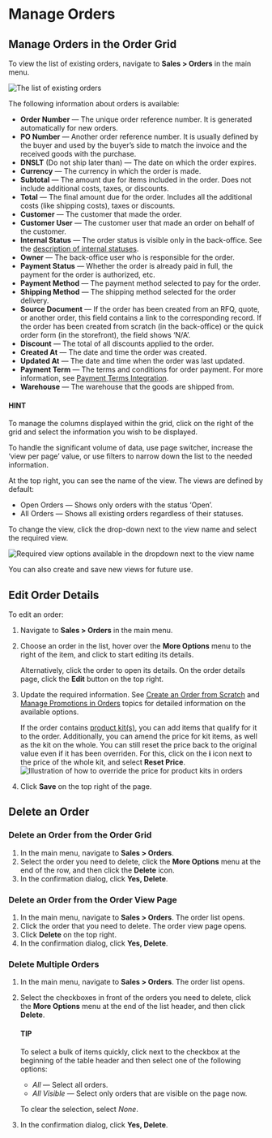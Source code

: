 # Manage Orders

<a id="user-guide-sales-orders-viewlist"></a>

## Manage Orders in the Order Grid

To view the list of existing orders, navigate to **Sales > Orders** in the main menu.

![The list of existing orders](user/img/sales/orders/OrdersGrid.png)

The following information about orders is available:

* **Order Number** — The unique order reference number. It is generated automatically for new orders.
* **PO Number** — Another order reference number. It is usually defined by the buyer and used by the buyer’s side to match the invoice and the received goods with the purchase.
* **DNSLT** (Do not ship later than) — The date on which the order expires.
* **Currency** — The currency in which the order is made.
* **Subtotal** — The amount due for items included in the order. Does not include additional costs, taxes, or discounts.
* **Total** — The final amount due for the order. Includes all the additional costs (like shipping costs), taxes or discounts.
* **Customer** — The customer that made the order.
* **Customer User** — The customer user that made an order on behalf of the customer.
* **Internal Status** — The order status is visible only in the back-office. See the [description of internal statuses](statuses.md#doc-orders-statuses-internal).
* **Owner** — The back-office user who is responsible for the order.
* **Payment Status** — Whether the order is already paid in full, the payment for the order is authorized, etc.
* **Payment Method** — The payment method selected to pay for the order.
* **Shipping Method** — The shipping method selected for the order delivery.
* **Source Document** — If the order has been created from an RFQ, quote, or another order, this field contains a link to the corresponding record. If the order has been created from scratch (in the back-office) or the quick order form (in the storefront), the field shows ‘N/A’.
* **Discount** — The total of all discounts applied to the order.
* **Created At** — The date and time the order was created.
* **Updated At** — The date and time when the order was last updated.
* **Payment Term** — The terms and conditions for order payment. For more information, see [Payment Terms Integration](../../system/integrations/payment-integration/payment-terms/index.md#sys-integrations-manage-integrations-payment-term).
* **Warehouse** — The warehouse that the goods are shipped from.

#### HINT
To manage the columns displayed within the grid, click <i class="fas fa-cog" aria-hidden="true"></i> on the right of the grid and select the information you wish to be displayed.

To handle the significant volume of data, use page switcher, increase the ‘view per page’ value, or use <i class="fa fa-filter fa-lg" aria-hidden="true"></i> filters to narrow down the list to the needed information.

<!-- For more information on configuring visible fields, the number of items per page, etc., see the :ref:`Grids <doc-grids>` topic. -->

At the top right, you can see the name of the view. The views are defined by default:

* Open Orders — Shows only orders with the status ‘Open’.
* All Orders — Shows all existing orders regardless of their statuses.

To change the view, click the drop-down next to the view name and select the required view.

![Required view options available in the dropdown next to the view name](user/img/sales/orders/orders_views.png)

You can also create and save new views for future use.

<a id="user-guide-sales-orders-edit"></a>

## Edit Order Details

To edit an order:

1. Navigate to **Sales > Orders** in the main menu.
2. Choose an order in the list, hover over the <i class="fa fa-ellipsis-h fa-lg" aria-hidden="true"></i> **More Options** menu to the right of the item, and click <i class="fa fa-edit fa-lg" aria-hidden="true"></i> to start editing its details.

   Alternatively, click the order to open its details. On the order details page, click the **Edit** button on the top right.
3. Update the required information. See [Create an Order from Scratch](create.md#user-guide-sales-orders-create) and [Manage Promotions in Orders](../../marketing/promotions/promotions/manage-discounts-in-orders.md#user-guide-sales-orders-promotions) topics for detailed information on the available options.

   If the order contains [product kit(s)](../../products/products/create-kit.md#products-products-create-product-kit), you can add items that qualify for it to the order. Additionally, you can amend the price for kit items, as well as the kit on the whole. You can still reset the price back to the original value even if it has been overriden. For this, click on the **i** icon next to the price of the whole kit, and select **Reset Price**.
   ![Illustration of how to override the price for product kits in orders](user/img/products/products/kits/override-kit-price-in-order.gif)
4. Click **Save** on the top right of the page.

<a id="doc-orders-actions-delete"></a>

## Delete an Order

<a id="doc-orders-actions-delete-fromgrid"></a>

### Delete an Order from the Order Grid

1. In the main menu, navigate to **Sales > Orders**.
2. Select the order you need to delete, click the <i class="fa fa-ellipsis-h fa-lg" aria-hidden="true"></i> **More Options** menu at the end of the row, and then click the <i class="fas fa-trash-alt" aria-hidden="true"></i> **Delete** icon.
3. In the confirmation dialog, click **Yes, Delete**.

<a id="doc-orders-actions-delete-fromviewpage"></a>

### Delete an Order from the Order View Page

1. In the main menu, navigate to **Sales > Orders**. The order list opens.
2. Click the order that you need to delete. The order view page opens.
3. Click **Delete** on the top right.
4. In the confirmation dialog, click **Yes, Delete**.

<a id="doc-orders-actions-delete-multiple"></a>

### Delete Multiple Orders

1. In the main menu, navigate to **Sales > Orders**. The order list opens.
2. Select the checkboxes in front of the orders you need to delete, click the <i class="fa fa-ellipsis-h fa-lg" aria-hidden="true"></i> **More Options** menu at the end of the list header, and then click <i class="fas fa-trash-alt" aria-hidden="true"></i> **Delete**.

   #### TIP
   To select a bulk of items quickly, click <i class="fa fa-caret-down fa-lg" aria-hidden="true"></i> next to the checkbox at the beginning of the table header and then select one of the following options:
   * *All* — Select all orders.
   * *All Visible* — Select only orders that are visible on the page now.

   To clear the selection, select *None*.
3. In the confirmation dialog, click **Yes, Delete**.

<!-- fa-bars = fa-navicon -->
<!-- Ic Tiles is used as Set As Default in saved views, and as tiles in display layout options -->
<!-- IcPencil refers to Rename in Commerce and Inline Editing in CRM -->
<!-- Check mark in the square. -->
<!-- SortDesc is also used as drop-down arrow -->
